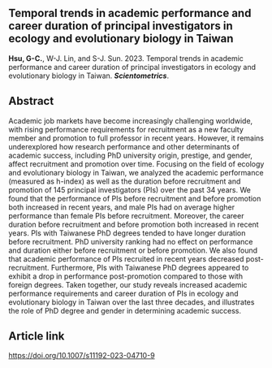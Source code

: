 ## Temporal trends in academic performance and career duration of principal investigators in ecology and evolutionary biology in Taiwan

__Hsu, G-C.__, W-J. Lin, and S-J. Sun. 2023. Temporal trends in academic performance and career duration of principal investigators in ecology and evolutionary biology in Taiwan. __*Scientometrics*__.

## Abstract

Academic job markets have become increasingly challenging worldwide, with rising performance requirements for recruitment as a new faculty member and promotion to full professor in recent years. However, it remains underexplored how research performance and other determinants of academic success, including PhD university origin, prestige, and gender, affect recruitment and promotion over time. Focusing on the field of ecology and evolutionary biology in Taiwan, we analyzed the academic performance (measured as h-index) as well as the duration before recruitment and promotion of 145 principal investigators (PIs) over the past 34 years. We found that the performance of PIs before recruitment and before promotion both increased in recent years, and male PIs had on average higher performance than female PIs before recruitment. Moreover, the career duration before recruitment and before promotion both increased in recent years. PIs with Taiwanese PhD degrees tended to have longer duration before recruitment. PhD university ranking had no effect on performance and duration either before recruitment or before promotion. We also found that academic performance of PIs recruited in recent years decreased post-recruitment. Furthermore, PIs with Taiwanese PhD degrees appeared to exhibit a drop in performance post-promotion compared to those with foreign degrees. Taken together, our study reveals increased academic performance requirements and career duration of PIs in ecology and evolutionary biology in Taiwan over the last three decades, and illustrates the role of PhD degree and gender in determining academic success.

## Article link

<https://doi.org/10.1007/s11192-023-04710-9>
